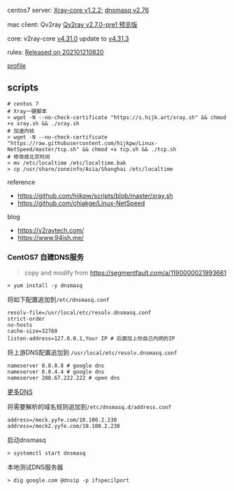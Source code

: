 centos7 server: [Xray-core v1.2.2](https://github.com/XTLS/Xray-core/releases/tag/v1.2.2); [dnsmasq v2.76 ](http://www.thekelleys.org.uk/dnsmasq/doc.html)

mac client: Qv2ray [Qv2ray v2.7.0-pre1 预览版](https://github.com/Qv2ray/Qv2ray/releases/tag/v2.7.0-pre1)

core: v2ray-core [v4.31.0](https://github.com/v2fly/v2ray-core/releases/tag/v4.31.0) update to [v4.31.3](https://github.com/v2fly/v2ray-core/releases/tag/v4.31.3)

rules: [Released on 202101210820](https://github.com/Loyalsoldier/v2ray-rules-dat/releases/tag/202101210820)

[profile](./../qv2ray-profile/20210121/qv2ray-routing-rules.json)

## scripts

```shell
# centos 7
# Xray一键脚本
> wget -N --no-check-certificate "https://s.hijk.art/xray.sh" && chmod +x xray.sh && ./xray.sh
# 加速内核
> wget -N --no-check-certificate "https://raw.githubusercontent.com/hijkpw/Linux-NetSpeed/master/tcp.sh" && chmod +x tcp.sh && ./tcp.sh
# 修改成北京时间
> mv /etc/localtime /etc/localtime.bak
> cp /usr/share/zoneinfo/Asia/Shanghai /etc/localtime
```

reference

- https://github.com/hijkpw/scripts/blob/master/xray.sh
- https://github.com/chiakge/Linux-NetSpeed

blog

- https://v2raytech.com/
- https://www.94ish.me/

### CentOS7 自建DNS服务

> copy and modify from  https://segmentfault.com/a/1190000021993661

```shell
> yum install -y dnsmasq
```

将如下配置追加到`/etc/dnsmasq.conf`

```
resolv-file=/usr/local/etc/resolv.dnsmasq.conf
strict-order
no-hosts
cache-size=32768
listen-address=127.0.0.1,Your IP # 后面加上你自己内网的IP
```

将上游DNS配置追加到 `/usr/local/etc/resolv.dnsmasq.conf`

```
nameserver 8.8.8.8 # google dns
nameserver 8.8.4.4 # google dns
nameserver 208.67.222.222 # open dns
```

[更多DNS](https://zhuanlan.zhihu.com/p/53958870)

将需要解析的域名规则追加到`/etc/dnsmasq.d/address.conf`

```
address=/mock.yyfe.com/10.100.2.230
address=/mock2.yyfe.com/10.100.2.230
```

启动dnsmasq

```
> systemctl start dnsmasq
```

本地测试DNS服务器

```shell
> dig google.com @dnsip -p ifspecilport
```

